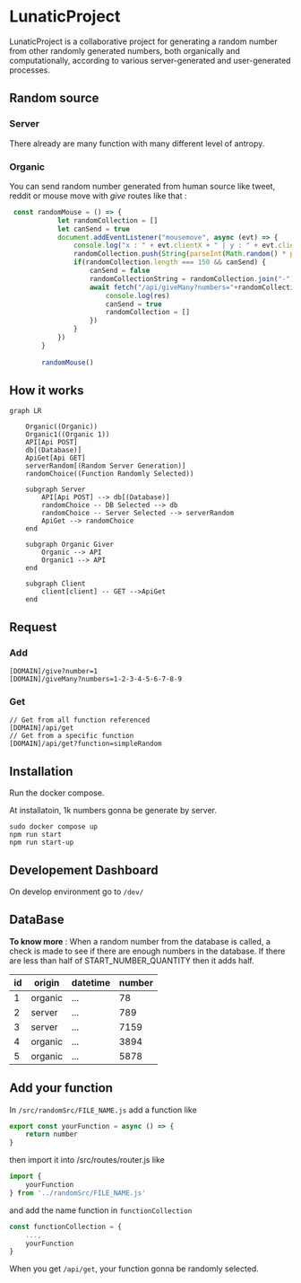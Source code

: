 <!-- L'idée c'est que ce soit autonome, même s'il n'y a pas de source organique -->
<!-- Installation simple via docker -->
<!-- Organiser les source en deux dossier -->
<!-- Un fichier par algo -->
<!-- faire un autre depots pour faiee un giver rtl-sdr -->

# LunaticProject

LunaticProject is a collaborative project for generating a random number from other randomly generated numbers, both organically and computationally, according to various server-generated and user-generated processes.

## Random source

### Server 

There already are many function with many different level of antropy.

### Organic

You can send random number generated from human source like tweet, reddit or mouse move with _give_ routes like that :

```javascript
 const randomMouse = () => {
            let randomCollection = []
            let canSend = true
            document.addEventListener("mousemove", async (evt) => {
                console.log("x : " + evt.clientX + " | y : " + evt.clientY)
                randomCollection.push(String(parseInt(Math.random() * parseInt(evt.clientY + evt.clientX / 10))))
                if(randomCollection.length === 150 && canSend) {
                    canSend = false
                    randomCollectionString = randomCollection.join("-")
                    await fetch("/api/giveMany?numbers="+randomCollectionString).then((res) => {
                        console.log(res)
                        canSend = true
                        randomCollection = []
                    })
                }
            })
        }
    
        randomMouse()
```

## How it works

```mermaid
graph LR

    Organic((Organic))
    Organic1((Organic 1))
    API[Api POST]
    db[(Database)]
    ApiGet[Api GET]
    serverRandom[(Random Server Generation)]
    randomChoice((Function Randomly Selected))

    subgraph Server
        API[Api POST] --> db[(Database)] 
        randomChoice -- DB Selected --> db
        randomChoice -- Server Selected --> serverRandom
        ApiGet --> randomChoice
    end

    subgraph Organic Giver
        Organic --> API
        Organic1 --> API
    end

    subgraph Client
        client[client] -- GET -->ApiGet
    end
```

## Request

### Add  

```url
[DOMAIN]/give?number=1
[DOMAIN]/giveMany?numbers=1-2-3-4-5-6-7-8-9
```

### Get  

```url
// Get from all function referenced
[DOMAIN]/api/get
// Get from a specific function
[DOMAIN]/api/get?function=simpleRandom
```

## Installation

Run the docker compose.

At installatoin, 1k numbers gonna be generate by server.

```
sudo docker compose up
npm run start
npm run start-up
```

## Developement Dashboard

On develop environment go to `/dev/`

## DataBase

__To know more__ :
When a random number from the database is called, a check is made to see if there are enough numbers in the database. If there are less than half of START_NUMBER_QUANTITY then it adds half.

| id | origin | datetime | number |
|--|--|--|--|
| 1 | organic   | ... | 78
| 2 | server    | ... | 789
| 3 | server    | ... | 7159
| 4 | organic   | ... | 3894
| 5 | organic   | ... | 5878

## Add your function

In `/src/randomSrc/FILE_NAME.js` add a function like
```javascript
export const yourFunction = async () => {
    return number
}
```
then import it into /src/routes/router.js like 
```javascript
import {
    yourFunction
} from '../randomSrc/FILE_NAME.js'
```
and add the name function in `functionCollection`
```javascript
const functionCollection = {
    ...,
    yourFunction
}
```

When you get `/api/get`, your function gonna be randomly selected.
